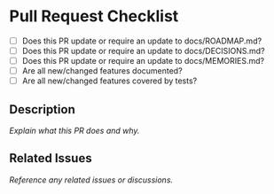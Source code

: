 # Pull Request Checklist

- [ ] Does this PR update or require an update to docs/ROADMAP.md?
- [ ] Does this PR update or require an update to docs/DECISIONS.md?
- [ ] Does this PR update or require an update to docs/MEMORIES.md?
- [ ] Are all new/changed features documented?
- [ ] Are all new/changed features covered by tests?

## Description

_Explain what this PR does and why._

## Related Issues

_Reference any related issues or discussions._
